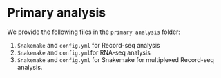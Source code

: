 # Primary analysis

We provide the following files in the `primary analysis` folder:
1. `Snakemake` and `config.yml` for Record-seq analysis 
2. `Snakemake` and `config.yml`for RNA-seq analysis
3. `Snakemake` and `config.yml` for Snakemake for multiplexed Record-seq analysis.